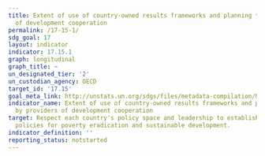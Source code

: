 ```yaml
---
title: Extent of use of country-owned results frameworks and planning tools by providers
  of development cooperation
permalink: /17-15-1/
sdg_goal: 17
layout: indicator
indicator: 17.15.1
graph: longitudinal
graph_title: ~
un_designated_tier: '2'
un_custodian_agency: OECD
target_id: '17.15'
goal_meta_link: http://unstats.un.org/sdgs/files/metadata-compilation/Metadata-Goal-17.pdf
indicator_name: Extent of use of country-owned results frameworks and planning tools
  by providers of development cooperation
target: Respect each country's policy space and leadership to establish and implement
  policies for poverty eradication and sustainable development.
indicator_definition: ''
reporting_status: notstarted
---
```

